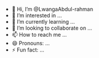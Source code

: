 - 👋 Hi, I’m @LwangaAbdul-rahman
- 👀 I’m interested in ...
- 🌱 I’m currently learning ...
- 💞️ I’m looking to collaborate on ...
- 📫 How to reach me ...
- 😄 Pronouns: ...
- ⚡ Fun fact: ...

<!---
LwangaAbdul-rahman/LwangaAbdul-rahman is a ✨ special ✨ repository because its `README.md` (this file) appears on your GitHub profile.
You can click the Preview link to take a look at your changes.
--->

